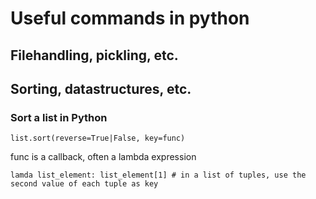 # Useful commands in python

## Filehandling, pickling, etc.

## Sorting, datastructures, etc.

### Sort a list in Python
```
list.sort(reverse=True|False, key=func)
```
func is a callback, often a lambda expression
```
lamda list_element: list_element[1] # in a list of tuples, use the second value of each tuple as key 
```
